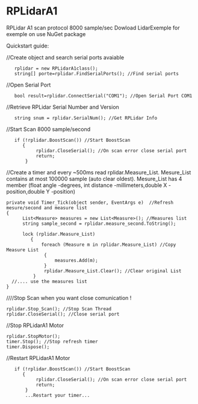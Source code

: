 # RPLidarA1
RPLidar A1 scan protocol 8000 sample/sec
Dowload LidarExemple for exemple on use NuGet package

Quickstart guide:

//Create object and search serial ports avaiable
```
   rplidar = new RPLidarA1class();
   string[] porte=rplidar.FindSerialPorts(); //Find serial ports
```

//Open Serial Port
```
   bool result=rplidar.ConnectSerial("COM1"); //Open Serial Port COM1
```

//Retrieve RPLidar Serial Number and Version
```
   string snum = rplidar.SerialNum(); //Get RPLidar Info
```

//Start Scan 8000 sample/second
```
   if (!rplidar.BoostScan()) //Start BoostScan
      {
           rplidar.CloseSerial(); //On scan error close serial port
           return;
       }
```

//Create a timer and every ~500ms read rplidar.Measure_List.
Mesure_List contains at most 100000 sample (auto clear oldest).
Mesure_List has 4 member (float angle -degrees, int distance -millimeters,double X -position,double Y -position)
```
private void Timer_Tick(object sender, EventArgs e)  //Refresh mesure/second and measure list
{
      List<Measure> measures = new List<Measure>(); //Measures list
      string sample_second = rplidar.measure_second.ToString();

      lock (rplidar.Measure_List)
         {
             foreach (Measure m in rplidar.Measure_List) //Copy Measure List
              {
                  measures.Add(m);
              }
              rplidar.Measure_List.Clear(); //Clear original List
          }
  //.... use the measures list
}
```  
////Stop Scan when you want close comunication !
```
rplidar.Stop_Scan(); //Stop Scan Thread
rplidar.CloseSerial(); //Close serial port
```

//Stop RPLidarA1 Motor
```
rplidar.StopMotor();
timer.Stop(); //Stop refresh timer
timer.Dispose();
```
//Restart RPLidarA1 Motor
```
   if (!rplidar.BoostScan()) //Start BoostScan
      {
           rplidar.CloseSerial(); //On scan error close serial port
           return;
       }
       ...Restart your timer...
```
